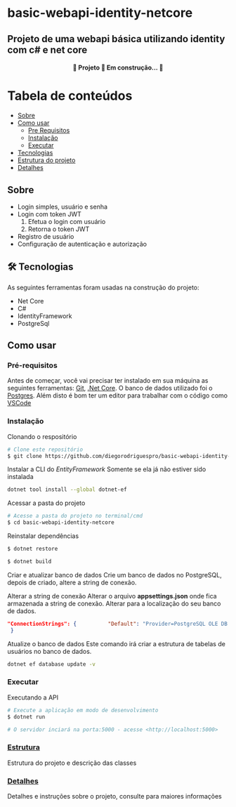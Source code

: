 # basic-webapi-identity-netcore
## Projeto de uma webapi básica utilizando identity com c# e net core

<h4 align="center"> 
	🚧  Projeto 🚀 Em construção...  🚧
</h4>

Tabela de conteúdos
=================
<!--ts-->
   * [Sobre](#Sobre)   
   * [Como usar](#como-usar)
      * [Pre Requisitos](#pré-requisitos)
      * [Instalação](#instalação)  
      * [Executar](#executar)  
   * [Tecnologias](#tecnologias)
   * [Estrutura do projeto](./Docs/estrutura.md)
   * [Detalhes](./Docs/detalhes.md)
<!--te-->

## Sobre
- Login simples, usuário e senha
- Login com token JWT
    1. Efetua o login com usuário 
    2. Retorna o token JWT
- Registro de usuário
- Configuração de autenticação e autorização

## 🛠 Tecnologias

As seguintes ferramentas foram usadas na construção do projeto:

- Net Core
- C#
- IdentityFramework
- PostgreSql

## Como usar

### Pré-requisitos

Antes de começar, você vai precisar ter instalado em sua máquina as seguintes ferramentas:
[Git](https://git-scm.com), [.Net Core](https://dotnet.microsoft.com/). 
O banco de dados utilizado foi o [Postgres](https://www.postgresql.org/).
Além disto é bom ter um editor para trabalhar com o código como [VSCode](https://code.visualstudio.com/)

### Instalação

Clonando o respositório

```bash
# Clone este repositório
$ git clone https://github.com/diegorodriguespro/basic-webapi-identity-netcore
```

Instalar a CLI do *EntityFramework*
Somente se ela já não estiver sido instalada
```bash
dotnet tool install --global dotnet-ef
```

Acessar a pasta do projeto
```bash
# Acesse a pasta do projeto no terminal/cmd
$ cd basic-webapi-identity-netcore
```

Reinstalar dependências

```bash
$ dotnet restore

$ dotnet build
```

Criar e atualizar banco de dados
Crie um banco de dados no PostgreSQL, depois de criado, altere a string de conexão.

Alterar a string de conexão
Alterar o arquivo **appsettings.json** onde fica armazenada a string de conexão. Alterar para a localização do seu banco de dados.
```JSON
"ConnectionStrings": {		    "Default": "Provider=PostgreSQL OLE DB Provider;Data Source=0.0.0.0;location=databasename;User ID=dbuser;password=dbuserpassword;timeout=1000;" 
 }
```

Atualize o banco de dados
Este comando irá criar a estrutura de tabelas de usuários no banco de dados. 
```bash
dotnet ef database update -v
```

### Executar
Executando a API

```bash
# Execute a aplicação em modo de desenvolvimento
$ dotnet run

# O servidor inciará na porta:5000 - acesse <http://localhost:5000>
```

### [Estrutura](./Docs/estrutura.md)
Estrutura do projeto e descrição das classes 

### [Detalhes](./Docs/detalhes.md)
Detalhes e instruções sobre o projeto, consulte para maiores informações



